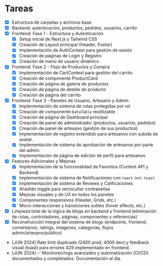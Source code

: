 # Tareas

- [x] Estructura de carpetas y archivos base
- [x] Backend: autenticación, productos, pedidos, usuarios, carrito
- [x] Frontend: Fase 1 - Estructura y Autenticación
  - [x] Setup inicial de Next.js y Tailwind CSS
  - [x] Creación de Layout principal (Header, Footer)
  - [x] Implementación de AuthContext para gestión de sesión
  - [x] Creación de páginas de Login y Registro
  - [x] Creación de menú de usuario dinámico
- [x] Frontend: Fase 2 - Flujo de Productos y Compra
  - [x] Implementación de CartContext para gestión del carrito
  - [x] Creación de componente ProductCard
  - [x] Creación de página de galería de productos
  - [x] Creación de página de detalle de producto
  - [x] Creación de página del carrito
- [x] Frontend: Fase 3 - Paneles de Usuario, Artesano y Admin
  - [x] Implementación de sistema de rutas protegidas por rol
  - [x] Creación de componente `DataTable` reutilizable
  - [x] Creación de página de Dashboard principal
  - [x] Creación de panel de administrador (productos, usuarios, pedidos)
  - [x] Creación de panel de artesano (gestión de sus productos)
  - [x] Implementación de registro extendido para artesanos con subida de avatar.
  - [x] Implementación de sistema de aprobación de artesanos por parte del admin.
  - [x] Implementación de página de edición de perfil para artesanos.
- [x] Features Adicionales y Mejoras
  - [x] Implementación de la funcionalidad de Favoritos (Context API y Backend)
  - [x] Implementación de sistema de Notificaciones con `react-hot-toast`
  - [x] Implementación de sistema de Reviews y Calificaciones
  - [x] Añadido toggle para ver/ocultar contraseñas
  - [x] Mejoras visuales y de UX en todos los paneles
  - [x] Componentes responsivos (Header, Grids, etc.)
  - [x] Micro-interacciones y transiciones sutiles (hover effects, etc.)
- [x] Limpieza total de la lógica de blogs en backend y frontend (eliminación de rutas, controladores, páginas, componentes y referencias)
- [x] Reconstrucción integral del sistema de blogs (endpoints, frontend, comentarios, ratings, imágenes, categorías, flujos admin/artesano/público)
- [JUN 2024] Rate limit duplicado (2400 prod, 4000 dev) y feedback visual (toast) para errores 429 implementado en frontend.
- [JUN 2024] ✅ Monitoreo/logs avanzados y automatización (CI/CD) documentados y completados. Documentación al día. 
